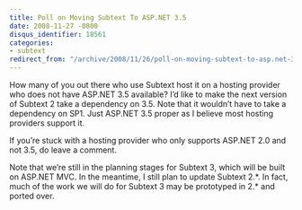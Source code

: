 ```yaml
---
title: Poll on Moving Subtext To ASP.NET 3.5
date: 2008-11-27 -0800
disqus_identifier: 18561
categories:
- subtext
redirect_from: "/archive/2008/11/26/poll-on-moving-subtext-to-asp.net-3.5.aspx/"
---
```


How many of you out there who use Subtext host it on a hosting provider
who does not have ASP.NET 3.5 available? I’d like to make the next
version of Subtext 2 take a dependency on 3.5. Note that it wouldn’t
have to take a dependency on SP1. Just ASP.NET 3.5 proper as I believe
most hosting providers support it.

If you’re stuck with a hosting provider who only supports ASP.NET 2.0
and not 3.5, do leave a comment.

Note that we’re still in the planning stages for Subtext 3, which will
be built on ASP.NET MVC. In the meantime, I still plan to update Subtext
2.\*. In fact, much of the work we will do for Subtext 3 may be
prototyped in 2.\* and ported over.

